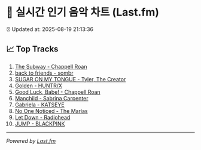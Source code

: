 # 🎵 실시간 인기 음악 차트 (Last.fm)

⏰ Updated at: 2025-08-19 21:13:36

## 📈 Top Tracks

1. [The Subway - Chappell Roan](https://www.last.fm/music/Chappell+Roan/_/The+Subway)
2. [back to friends - sombr](https://www.last.fm/music/sombr/_/back+to+friends)
3. [SUGAR ON MY TONGUE - Tyler, The Creator](https://www.last.fm/music/Tyler,+The+Creator/_/SUGAR+ON+MY+TONGUE)
4. [Golden - HUNTR/X](https://www.last.fm/music/HUNTR%2FX/_/Golden)
5. [Good Luck, Babe! - Chappell Roan](https://www.last.fm/music/Chappell+Roan/_/Good+Luck,+Babe%21)
6. [Manchild - Sabrina Carpenter](https://www.last.fm/music/Sabrina+Carpenter/_/Manchild)
7. [Gabriela - KATSEYE](https://www.last.fm/music/KATSEYE/_/Gabriela)
8. [No One Noticed - The Marías](https://www.last.fm/music/The+Mar%C3%ADas/_/No+One+Noticed)
9. [Let Down - Radiohead](https://www.last.fm/music/Radiohead/_/Let+Down)
10. [JUMP - BLACKPINK](https://www.last.fm/music/BLACKPINK/_/JUMP)

---
*Powered by [Last.fm](https://www.last.fm)*
